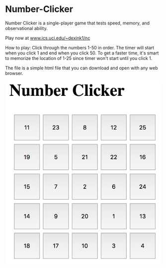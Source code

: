 # Number-Clicker

Number Clicker is a single-player game that tests speed, memory, and observational ability.

Play now at www.ics.uci.edu/~dexink1/nc

How to play:
Click through the numbers 1-50 in order. The timer will start when you click 1 and end when you click 50. To get a faster time, it's smart to memorize the location of 1-25 since timer won't start until you click 1.

The file is a simple html file that you can download and open with any web browser.

![1](https://github.com/dexink1/Number-Clicker/blob/master/nc1.png)
